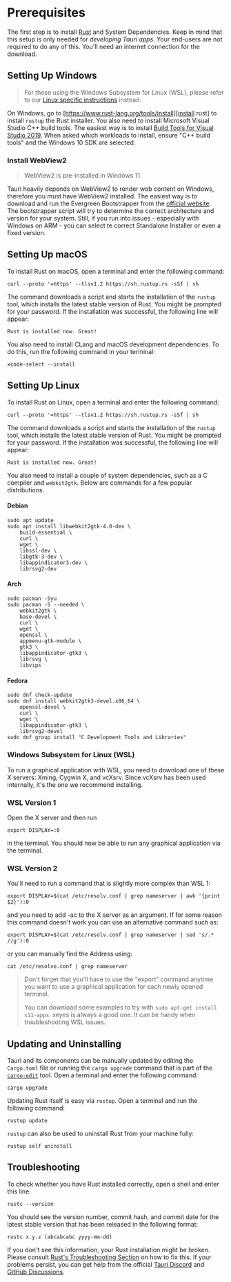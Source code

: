 # Prerequisites

The first step is to install [Rust] and System Dependencies. Keep in mind that
this setup is only needed for _developing Tauri apps_. Your end-users are not
required to do any of this. You'll need an internet connection for the download.

## Setting Up Windows

> For those using the Windows Subsystem for Linux (WSL), please refer to our
> [Linux specific instructions](#setting-up-linux) instead.

On Windows, go to [https://www.rust-lang.org/tools/install][install rust] to
install `rustup` the Rust installer. You also need to install Microsoft Visual
Studio C++ build tools. The easiest way is to install [Build Tools for Visual
Studio 2019]. When asked which workloads to install, ensure "C++ build tools"
and the Windows 10 SDK are selected.

### Install WebView2

> WebView2 is pre-installed in Windows 11.

Tauri heavily depends on WebView2 to render web content on Windows, therefore
you must have WebView2 installed. The easiest way is to download and run the
Evergreen Bootstrapper from the [official website][download webview2]. <br> The
bootstrapper script will try to determine the correct architecture and version
for your system. Still, if you run into issues - especially with Windows on
ARM - you can select te correct Standalone Installer or even a fixed version.

## Setting Up macOS

To install Rust on macOS, open a terminal and enter the following command:

```console
curl --proto '=https' --tlsv1.2 https://sh.rustup.rs -sSf | sh
```

The command downloads a script and starts the installation of the `rustup` tool,
which installs the latest stable version of Rust. You might be prompted for your
password. If the installation was successful, the following line will appear:

```text
Rust is installed now. Great!
```

You also need to install CLang and macOS development dependencies. To do this,
run the following command in your terminal:

```console
xcode-select --install
```

## Setting Up Linux

To install Rust on Linux, open a terminal and enter the following command:

```console
curl --proto '=https' --tlsv1.2 https://sh.rustup.rs -sSf | sh
```

The command downloads a script and starts the installation of the `rustup` tool,
which installs the latest stable version of Rust. You might be prompted for your
password. If the installation was successful, the following line will appear:

```text
Rust is installed now. Great!
```

You also need to install a couple of system dependencies, such as a C compiler
and `webkit2gtk`. Below are commands for a few popular distributions.

#### Debian

```console
sudo apt update
sudo apt install libwebkit2gtk-4.0-dev \
    build-essential \
    curl \
    wget \
    libssl-dev \
    libgtk-3-dev \
    libappindicator3-dev \
    librsvg2-dev
```

#### Arch

```console
sudo pacman -Syu
sudo pacman -S --needed \
    webkit2gtk \
    base-devel \
    curl \
    wget \
    openssl \
    appmenu-gtk-module \
    gtk3 \
    libappindicator-gtk3 \
    librsvg \
    libvips
```

#### Fedora

```console
sudo dnf check-update
sudo dnf install webkit2gtk3-devel.x86_64 \
    openssl-devel \
    curl \
    wget \
    libappindicator-gtk3 \
    librsvg2-devel
sudo dnf group install "C Development Tools and Libraries"
```

### Windows Subsystem for Linux (WSL)

To run a graphical application with WSL, you need to download one of these X
servers: Xming, Cygwin X, and vcXsrv. Since vcXsrv has been used internally,
it's the one we recommend installing.

### WSL Version 1​

Open the X server and then run

```console
export DISPLAY=:0
```

in the terminal. You should now be able to run any graphical application via the
terminal.

### WSL Version 2

You'll need to run a command that is slightly more complex than WSL 1:

```console
export DISPLAY=$(cat /etc/resolv.conf | grep nameserver | awk '{print $2}'):0
```

and you need to add -ac to the X server as an argument. If for some reason this
command doesn't work you can use an alternative command such as:

```console
export DISPLAY=$(cat /etc/resolv.conf | grep nameserver | sed 's/.* //g'):0
```

or you can manually find the Address using:

```console
cat /etc/resolve.conf | grep nameserver
```

> Don't forget that you'll have to use the "export" command anytime you want to
> use a graphical application for each newly opened terminal.
>
> You can download some examples to try with `sudo apt-get install x11-apps`.
> xeyes is always a good one. It can be handy when troubleshooting WSL issues.

## Updating and Uninstalling

Tauri and its components can be manually updated by editing the `Cargo.toml`
file or running the `cargo upgrade` command that is part of the [`cargo-edit`]
tool. Open a terminal and enter the following command:

```console
cargo upgrade
```

Updating Rust itself is easy via `rustup`. Open a terminal and run the following
command:

```console
rustup update
```

`rustup` can also be used to uninstall Rust from your machine fully:

```console
rustup self uninstall
```

<!-- TODO: Unistall Webview2 -->

## Troubleshooting

To check whether you have Rust installed correctly, open a shell and enter this
line:

```console
rustc --version
```

You should see the version number, commit hash, and commit date for the latest
stable version that has been released in the following format:

```text
rustc x.y.z (abcabcabc yyyy-mm-dd)
```

If you don't see this information, your Rust installation might be broken.
Please consult [Rust's Troubleshooting Section] on how to fix this. If your
problems persist, you can get help from the official [Tauri Discord] and [GitHub
Discussions].

[rust]: https://www.rust-lang.org
[install rust]: https://www.rust-lang.org/tools/install
[build tools for visual studio 2019]:
  https://visualstudio.microsoft.com/visual-cpp-build-tools/
[`cargo-edit`]: https://github.com/killercup/cargo-edit
[rust's troubleshooting section]:
  https://doc.rust-lang.org/book/ch01-01-installation.html#troubleshooting
[tauri discord]: https://discord.com/invite/tauri-apps
[github discussions]: https://github.com/tauri-apps/tauri/discussions
[download webview2]:
  https://developer.microsoft.com/en-us/microsoft-edge/webview2/#download-section
